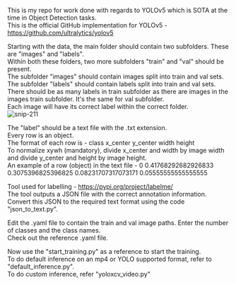 This is my repo for work done with regards to YOLOv5 which is SOTA at the time in Object Detection tasks. <br>
This is the official GitHub implementation for YOLOv5 - https://github.com/ultralytics/yolov5 <br>

Starting with the data, the main folder should contain two subfolders. These are "images" and "labels". <br>
Within both these folders, two more subfolders "train" and "val" should be present. <br>
The subfolder "images" should contain images split into train and val sets. <br> 
The subfolder "labels" should contain labels split into train and val sets. There should be as many labels in train subfolder as there are images in the images train subfolder. It's the same for val subfolder. <br>
Each image will have its correct label within the correct folder. <br>
![snip-211](https://user-images.githubusercontent.com/57378191/185542960-a126e6b8-b845-4146-8efc-b9aadbd4a075.PNG)


The "label" should be a text file with the .txt extension. <br>
Every row is an object. <br>
The format of each row is - class x_center y_center width height <br>
To normalize xywh (mandatory), divide x_center and width by image width and divide y_center and height by image height. <br>
An example of a row (object) in the text file - 0 0.41768292682926833 0.3075396825396825 0.08231707317073171 0.05555555555555555 <br>

Tool used for labelling - https://pypi.org/project/labelme/ <br>
The tool outputs a JSON file with the correct annotation information. Convert this JSON to the required text format using the code "json_to_text.py". <br>

Edit the .yaml file to contain the train and val image paths. Enter the number of classes and the class names. <br>
Check out the reference .yaml file. <br>

Now use the "start_training.py" as a reference to start the training. <br>
To do default inference on an mp4 or YOLO supported format, refer to "default_inference.py". <br>
To do custom inference, refer "yoloxcv_video.py" <br>



